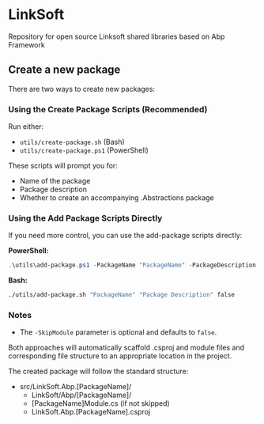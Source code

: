# LinkSoft
Repository for open source Linksoft shared libraries based on Abp Framework

## Create a new package

There are two ways to create new packages:

### Using the Create Package Scripts (Recommended)
Run either:
- `utils/create-package.sh` (Bash)
- `utils/create-package.ps1` (PowerShell)

These scripts will prompt you for:
- Name of the package
- Package description
- Whether to create an accompanying .Abstractions package

### Using the Add Package Scripts Directly
If you need more control, you can use the add-package scripts directly:

**PowerShell:**
```powershell
.\utils\add-package.ps1 -PackageName "PackageName" -PackageDescription "Package Description" -SkipModule $false
```

**Bash:**
```bash
./utils/add-package.sh "PackageName" "Package Description" false
```

### Notes
- The `-SkipModule` parameter is optional and defaults to `false`.


Both approaches will automatically scaffold .csproj and module files and corresponding file structure to an appropriate location in the project.

The created package will follow the standard structure:
- src/LinkSoft.Abp.[PackageName]/
  - LinkSoft/Abp/[PackageName]/
  - [PackageName]Module.cs (if not skipped)
  - LinkSoft.Abp.[PackageName].csproj